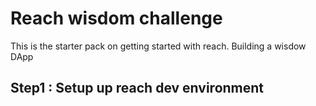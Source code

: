 # Reach wisdom challenge

This is the starter pack on getting started with reach. Building a wisdow DApp

## Step1 : Setup up reach dev environment
